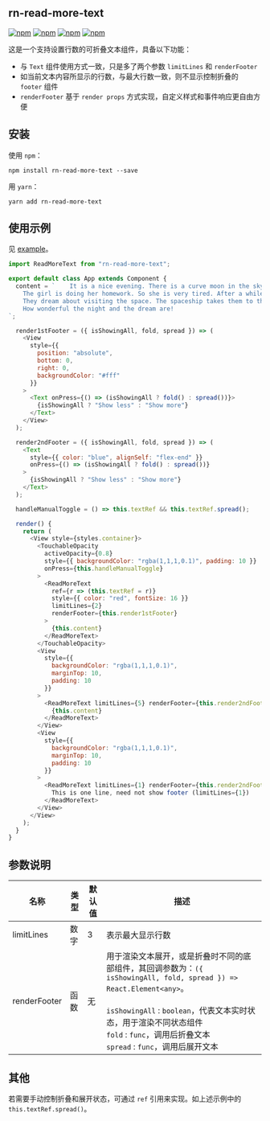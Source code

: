 ## rn-read-more-text

[![npm](https://img.shields.io/npm/v/rn-read-more-text.svg)](https://www.npmjs.com/package/rn-read-more-text)
[![npm](https://img.shields.io/npm/dm/rn-read-more-text.svg)](https://www.npmjs.com/package/rn-read-more-text)
[![npm](https://img.shields.io/npm/dt/rn-read-more-text.svg)](https://www.npmjs.com/package/rn-read-more-text)
[![npm](https://img.shields.io/npm/l/rn-read-more-text.svg)](https://github.com/ljunb/rn-read-more-text/blob/master/LICENSE)

这是一个支持设置行数的可折叠文本组件，具备以下功能：
 * 与 `Text` 组件使用方式一致，只是多了两个参数 `limitLines` 和 `renderFooter`
 * 如当前文本内容所显示的行数，与最大行数一致，则不显示控制折叠的 `footer` 组件
 * `renderFooter` 基于 `render props` 方式实现，自定义样式和事件响应更自由方便

 ## 安装

使用 `npm`：
```
npm install rn-read-more-text --save
```
用 `yarn`：
```
yarn add rn-read-more-text
```

## 使用示例
见 [example](https://github.com/ljunb/rn-read-more-text/blob/master/example/App.js)。

```javascript
import ReadMoreText from "rn-read-more-text";

export default class App extends Component {
  content = `    It is a nice evening. There is a curve moon in the sky. Those shining stars hang in the sky. They are winking and seem to be saying some things.
    The girl is doing her homework. So she is very tired. After a while, she says :“Oh, I have already finished my homework. l can go to bed now!” She goes into the bathroom and does some washing. And then she goes to bed. She is sleeping well. A nice sweet dream falls on her. Her pet Mimi also has a dream with her.
    They dream about visiting the space. The spaceship takes them to the moon……
    How wonderful the night and the dream are!
`;

  render1stFooter = ({ isShowingAll, fold, spread }) => (
    <View
      style={{
        position: "absolute",
        bottom: 0,
        right: 0,
        backgroundColor: "#fff"
      }}
    >
      <Text onPress={() => (isShowingAll ? fold() : spread())}>
        {isShowingAll ? "Show less" : "Show more"}
      </Text>
    </View>
  );

  render2ndFooter = ({ isShowingAll, fold, spread }) => (
    <Text
      style={{ color: "blue", alignSelf: "flex-end" }}
      onPress={() => (isShowingAll ? fold() : spread())}
    >
      {isShowingAll ? "Show less" : "Show more"}
    </Text>
  );

  handleManualToggle = () => this.textRef && this.textRef.spread();

  render() {
    return (
      <View style={styles.container}>
        <TouchableOpacity
          activeOpacity={0.8}
          style={{ backgroundColor: "rgba(1,1,1,0.1)", padding: 10 }}
          onPress={this.handleManualToggle}
        >
          <ReadMoreText
            ref={r => (this.textRef = r)}
            style={{ color: "red", fontSize: 16 }}
            limitLines={2}
            renderFooter={this.render1stFooter}
          >
            {this.content}
          </ReadMoreText>
        </TouchableOpacity>
        <View
          style={{
            backgroundColor: "rgba(1,1,1,0.1)",
            marginTop: 10,
            padding: 10
          }}
        >
          <ReadMoreText limitLines={5} renderFooter={this.render2ndFooter}>
            {this.content}
          </ReadMoreText>
        </View>
        <View
          style={{
            backgroundColor: "rgba(1,1,1,0.1)",
            marginTop: 10,
            padding: 10
          }}
        >
          <ReadMoreText limitLines={1} renderFooter={this.render2ndFooter}>
            This is one line, need not show footer (limitLines={1})
          </ReadMoreText>
        </View>
      </View>
    );
  }
}
```

## 参数说明
名称|类型|默认值|描述
---|---|---|---
limitLines|数字|3|表示最大显示行数
renderFooter|函数|无|用于渲染文本展开，或是折叠时不同的底部组件，其回调参数为：`({ isShowingAll, fold, spread }) => React.Element<any>`。<br/><br/>`isShowingAll` : `boolean`，代表文本实时状态，用于渲染不同状态组件<br/>`fold` : `func`，调用后折叠文本<br/>`spread` : `func`，调用后展开文本

## 其他
若需要手动控制折叠和展开状态，可通过 `ref` 引用来实现。如上述示例中的 `this.textRef.spread()`。
